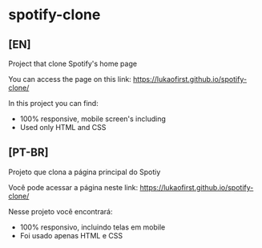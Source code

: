 # spotify-clone

## [EN]

Project that clone Spotify's home page

You can access the page on this link: https://lukaofirst.github.io/spotify-clone/

In this project you can find:

* 100% responsive, mobile screen's including
* Used only HTML and CSS 

## [PT-BR]

Projeto que clona a página principal do Spotiy

Você pode acessar a página neste link: https://lukaofirst.github.io/spotify-clone/

Nesse projeto você encontrará:

* 100% responsivo, incluindo telas em mobile
* Foi usado apenas HTML e CSS

